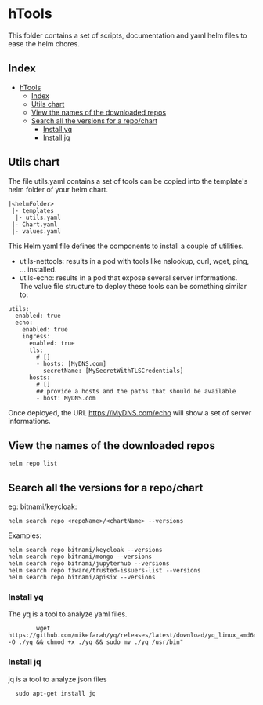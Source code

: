 # hTools
This folder contains a set of scripts, documentation and yaml helm files to ease the helm chores.
## Index
- [hTools](#htools)
  - [Index](#index)
  - [Utils chart](#utils-chart)
  - [View the names of the downloaded repos](#view-the-names-of-the-downloaded-repos)
  - [Search all the versions for a repo/chart](#search-all-the-versions-for-a-repochart)
    - [Install yq](#install-yq)
    - [Install jq](#install-jq)
## Utils chart
The file utils.yaml contains a set of tools can be copied into the template's helm folder of your helm chart.  
```
|<helmFolder>
 |- templates
  |- utils.yaml
 |- Chart.yaml
 |- values.yaml
```

This Helm yaml file defines the components to install a couple of utilities.
- utils-nettools: results in a pod with tools like nslookup, curl, wget, ping, ... installed.
- utils-echo: results in a pod that expose several server informations.  
The value file structure to deploy these tools can be something similar to:
```
utils:
  enabled: true
  echo:
    enabled: true
    ingress: 
      enabled: true
      tls:
        # []
        - hosts: [MyDNS.com]
          secretName: [MySecretWithTLSCredentials]
      hosts: 
        # []
        ## provide a hosts and the paths that should be available          
        - host: MyDNS.com
```

Once deployed, the URL https://MyDNS.com/echo will show a set of server informations.

## View the names of the downloaded repos
```
helm repo list  
```
## Search all the versions for a repo/chart
eg: bitnami/keycloak:
```
helm search repo <repoName>/<chartName> --versions  
```

Examples:
```
helm search repo bitnami/keycloak --versions
helm search repo bitnami/mongo --versions
helm search repo bitnami/jupyterhub --versions
helm search repo fiware/trusted-issuers-list --versions
helm search repo bitnami/apisix --versions
```

### Install yq
The yq is a tool to analyze yaml files.
```
        wget https://github.com/mikefarah/yq/releases/latest/download/yq_linux_amd64 -O ./yq && chmod +x ./yq && sudo mv ./yq /usr/bin"
```
### Install jq
jq is a tool to analyze json files
```
  sudo apt-get install jq
```